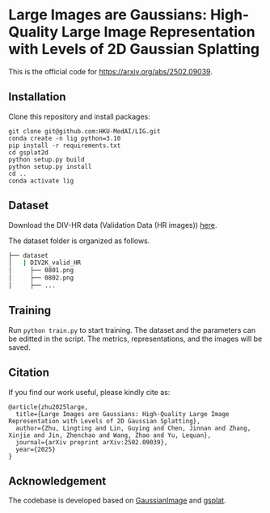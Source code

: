 # Large Images are Gaussians: High-Quality Large Image Representation with Levels of 2D Gaussian Splatting

This is the official code for https://arxiv.org/abs/2502.09039.

## Installation

Clone this repository and install packages:
```
git clone git@github.com:HKU-MedAI/LIG.git
conda create -n lig python=3.10
pip install -r requirements.txt
cd gsplat2d
python setup.py build
python setup.py install
cd ..
conda activate lig
```

## Dataset

Download the DIV-HR data (Validation Data (HR images)) [here](https://data.vision.ee.ethz.ch/cvl/DIV2K/).

The dataset folder is organized as follows.

```bash
├── dataset
│   | DIV2K_valid_HR
│     ├── 0801.png
│     ├── 0802.png
│     ├── ...
```

## Training

Run `python train.py` to start training. The dataset and the parameters can be editted in the script. The metrics, representations, and the images will be saved.

## Citation

If you find our work useful, please kindly cite as:
```
@article{zhu2025large,
  title={Large Images are Gaussians: High-Quality Large Image Representation with Levels of 2D Gaussian Splatting},
  author={Zhu, Lingting and Lin, Guying and Chen, Jinnan and Zhang, Xinjie and Jin, Zhenchao and Wang, Zhao and Yu, Lequan},
  journal={arXiv preprint arXiv:2502.09039},
  year={2025}
}
```

## Acknowledgement
The codebase is developed based on [GaussianImage](https://github.com/Xinjie-Q/GaussianImage) and [gsplat](https://github.com/nerfstudio-project/gsplat).
